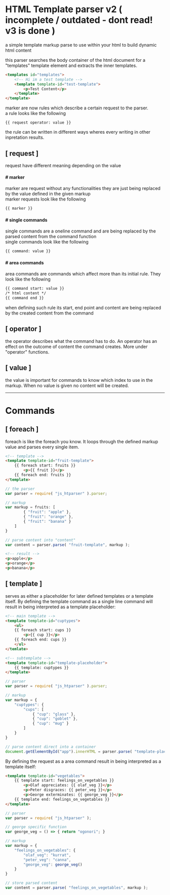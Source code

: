 
# HTML Template parser v2 ( incomplete / outdated - dont read! v3 is done )

a simple template markup parse to use within your html
to build dynamic html content

this parser searches the body container of the html document for a
"templates" template element and extracts the inner templates.

```html
<templates id="templates">
	<!-- Hi im a test template -->
	<template template-id="test-template">
		<p>Test Content</p>
	</template>
</template>
```

marker are now rules which describe a certain request to the parser.<br>
a rule looks like the following

```
{{ request operator: value }}
```

the rule can be written in different ways wheres every writing
in other inpretation results.

## [ request ]
request have different meaning depending on the value

#### # marker
marker are request without any functionalities
they are just being replaced by the value defined in the given markup<br>
marker requests look like the following

```html
{{ marker }}
```

#### # single commands
single commands are a oneline command and are being replaced
by the parsed content from the command function<br>
single commands look like the following

```html
{{ command: value }}
```

#### # area commands
area commands are commands which affect more than its initial rule.
They look like the following

```html
{{ command start: value }}
/* html content */
{{ command end }}
```

when defining such rule its start, end point and content are being replaced
by the created content from the command

## [ operator ]
the operator describes what the command has to do.
An operator has an effect on the outcome of content the command creates.
More under "operator" functions.

## [ value ]
the value is important for commands to know which index to use in the
markup. When no value is given no content will be created.

---
# Commands

## [ foreach ]
foreach is like the foreach you know. It loops through the defined markup
value and parses every single item.

```html
<!-- template -->
<template template-id="fruit-template">
	{{ foreach start: fruits }}
		<p>{{ fruit }}</p>
	{{ foreach end: fruits }}
</template>
```

```javascript
// the parser
var parser = require( "js_htparser" ).parser;

// markup
var markup = fruits: [
		{ "fruit": "apple" },
		{ "fruit": "orange" },
		{ "fruit": "banana" }
	]
}

// parse content into "content"
var content = parser.parse( "fruit-template", markup );
```

```html
<!-- result -->
<p>apple</p>
<p>orange</p>
<p>banana</p>
```

## [ template ]
serves as either a placeholder for later defined templates or a template itself.
By defining the template command as a single line command will result in being interpreted
as a template placeholder:

```html
<!-- main template -->
<template template-id="cuptypes">
	<ul>
	{{ foreach start: cups }}
		<p>{{ cup }}</p>
	{{ foreach end: cups }}
	</ul>
</temlate>

<!-- subtemplate -->
<template template-id="template-placeholder">
	{{ template: cuptypes }}
</template>
```

```javascript
// parser
var parser = require( "js_htparser" ).parser;

// markup
var markup = {
	"cuptypes": {
		"cups": [
		    { "cup": "glass" },
		    { "cup": "goblet" },
		    { "cup": "mug" }
		]
	}
}

// parse content direct into a container
document.getElementById("app").innerHTML = parser.parse( "template-placeholder", markup );
```

By defining the request as a area command result in being interpreted as
a template itself:

```html
<template template-id="vegetables">
	{{ template start: feelings_on_vegetables }}
		<p>Olaf appreciates: {{ olaf_veg }}</p>
		<p>Peter disgraces: {{ peter_veg }}</p>
		<p>George exterminates: {{ george_veg }}</p>
	{{ template end: feelings_on_vegetables }}
</template>
```

```javascript
// parser
var parser = require( "js_htparser" );

// george specific function
var george_veg = () => { return "ogonori"; }

// markup
var markup = {
	"feelings_on_vegetables": {
		"olaf_veg": "kurrat",
		"peter_veg": "canna",
		"george_veg": george_veg()
	}
}

// store parsed content
var content = parser.parse( "feelings_on_vegetables", markup );
```

